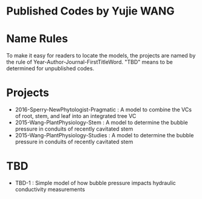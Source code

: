 # Published Codes by Yujie WANG

# Name Rules
To make it easy for readers to locate the models, the projects are named by the rule of Year-Author-Journal-FirstTitleWord. "TBD" means to be determined for unpublished codes.

# Projects
* 2016-Sperry-NewPhytologist-Pragmatic : A model to combine the VCs of root, stem, and leaf into an integrated tree VC
* 2015-Wang-PlantPhysiology-Stem : A model to determine the bubble pressure in conduits of recently cavitated stem
* 2015-Wang-PlantPhysiology-Studies : A model to determine the bubble pressure in conduits of recently cavitated stem

# TBD
* TBD-1 : Simple model of how bubble pressure impacts hydraulic conductivity measurements
